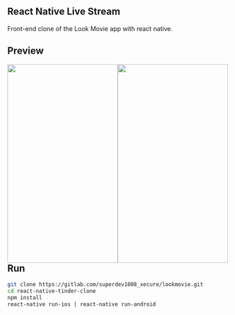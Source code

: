## React Native Live Stream
Front-end clone of the Look Movie app with react native.

## Preview

<img width="250" height="450" style="float: left" src="https://drive.google.com/uc?export=view&id=1mdV90_lxy5LFi97PMq6eajJ2IL3oWODS" />
<img width="250" height="450" style="float: left" src="https://drive.google.com/uc?export=view&id=11x1k9ZRR-tvtFb-N49uB1g7wj29_n0es" />

## Run
```sh
git clone https://gitlab.com/superdev1008_xecure/lookmovie.git
cd react-native-tinder-clone 
npm install
react-native run-ios | react-native run-android
```